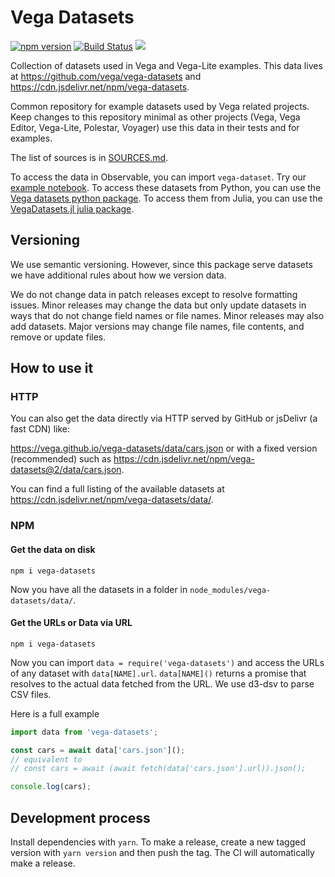# Vega Datasets

[![npm version](https://img.shields.io/npm/v/vega-datasets.svg)](https://www.npmjs.com/package/vega-datasets)
[![Build Status](https://github.com/vega/vega-datasets/workflows/Test/badge.svg)](https://github.com/vega/vega-datasets/actions)
[![](https://data.jsdelivr.com/v1/package/npm/vega-datasets/badge?style=rounded)](https://www.jsdelivr.com/package/npm/vega-datasets)

Collection of datasets used in Vega and Vega-Lite examples. This data lives at https://github.com/vega/vega-datasets and https://cdn.jsdelivr.net/npm/vega-datasets.

Common repository for example datasets used by Vega related projects. Keep changes to this repository minimal as other projects (Vega, Vega Editor, Vega-Lite, Polestar, Voyager) use this data in their tests and for examples.

The list of sources is in [SOURCES.md](https://github.com/vega/vega-datasets/blob/master/SOURCES.md).

To access the data in Observable, you can import `vega-dataset`. Try our [example notebook](https://observablehq.com/@vega/vega-datasets). To access these datasets from Python, you can use the [Vega datasets python package](https://github.com/altair-viz/vega_datasets). To access them from Julia, you can use the [VegaDatasets.jl julia package](https://github.com/davidanthoff/VegaDatasets.jl).

## Versioning

We use semantic versioning. However, since this package serve datasets we have additional rules about how we version data.

We do not change data in patch releases except to resolve formatting issues. Minor releases may change the data but only update datasets in ways that do not change field names or file names. Minor releases may also add datasets. Major versions may change file names, file contents, and remove or update files. 

## How to use it

### HTTP

You can also get the data directly via HTTP served by GitHub or jsDelivr (a fast CDN) like:

https://vega.github.io/vega-datasets/data/cars.json or with a fixed version (recommended) such as https://cdn.jsdelivr.net/npm/vega-datasets@2/data/cars.json.

You can find a full listing of the available datasets at https://cdn.jsdelivr.net/npm/vega-datasets/data/.

### NPM

#### Get the data on disk

```
npm i vega-datasets
```

Now you have all the datasets in a folder in `node_modules/vega-datasets/data/`.

#### Get the URLs or Data via URL

```
npm i vega-datasets
```

Now you can import `data = require('vega-datasets')` and access the URLs of any dataset with `data[NAME].url`. `data[NAME]()` returns a promise that resolves to the actual data fetched from the URL. We use d3-dsv to parse CSV files.

Here is a full example

```ts
import data from 'vega-datasets';

const cars = await data['cars.json']();
// equivalent to
// const cars = await (await fetch(data['cars.json'].url)).json();

console.log(cars);
```

## Development process

Install dependencies with `yarn`. To make a release, create a new tagged version with `yarn version` and then push the tag. The CI will automatically make a release. 
